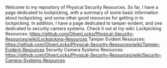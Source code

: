 Welcome to my repository of Physical Security Resources. So far, I have a page dedicated to lockpicking, with a summary of some basic information about lockpicking, and some other good resources for getting in to lockpicking. In addition, I have a page dedicated to tamper evident, and one dedicated to security camera systems. 
Check it out at my wiki:
Lockpicking Resources: https://github.com/OliverLocks/Physical-Security-Resources/wiki/Lockpicking-Resources
Tamper Evident Resources: https://github.com/OliverLocks/Physical-Security-Resources/wiki/Tamper-Evident-Resources
Security Camera Systems Resources: https://github.com/OliverLocks/Physical-Security-Resources/wiki/Security-Camera-Systems-Resources
